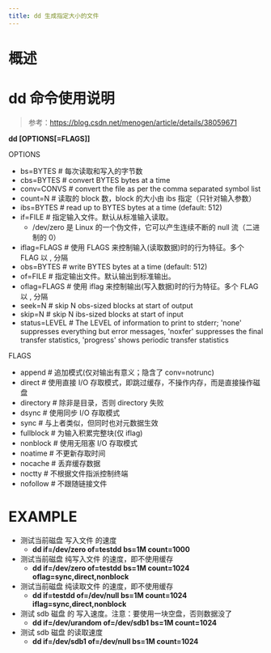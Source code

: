 ```yaml
---
title: dd 生成指定大小的文件
---
```


# 概述

# dd 命令使用说明

> 参考：<https://blog.csdn.net/menogen/article/details/38059671>

**dd [OPTIONS[=FLAGS]]**

OPTIONS

- bs=BYTES # 每次读取和写入的字节数
- cbs=BYTES # convert BYTES bytes at a time
- conv=CONVS # convert the file as per the comma separated symbol list
- count=N # 读取的 block 数，block 的大小由 ibs 指定（只针对输入参数）
- ibs=BYTES # read up to BYTES bytes at a time (default: 512)
- if=FILE # 指定输入文件。默认从标准输入读取。
  - /dev/zero 是 Linux 的一个伪文件，它可以产生连续不断的 null 流（二进制的 0）
- iflag=FLAGS # 使用 FLAGS 来控制输入(读取数据)时的行为特征。多个 FLAG 以 , 分隔
- obs=BYTES # write BYTES bytes at a time (default: 512)
- of=FILE # 指定输出文件。默认输出到标准输出。
- oflag=FLAGS # 使用 iflag 来控制输出(写入数据)时的行为特征。多个 FLAG 以 , 分隔
- seek=N # skip N obs-sized blocks at start of output
- skip=N # skip N ibs-sized blocks at start of input
- status=LEVEL # The LEVEL of information to print to stderr; 'none' suppresses everything but error messages, 'noxfer' suppresses the final transfer statistics, 'progress' shows periodic transfer statistics

FLAGS

- append # 追加模式(仅对输出有意义；隐含了 conv=notrunc)
- direct # 使用直接 I/O 存取模式，即跳过缓存，不操作内存，而是直接操作磁盘
- directory # 除非是目录，否则 directory 失败
- dsync # 使用同步 I/O 存取模式
- sync # 与上者类似，但同时也对元数据生效
- fullblock # 为输入积累完整块(仅 iflag)
- nonblock # 使用无阻塞 I/O 存取模式
- noatime # 不更新存取时间
- nocache # 丢弃缓存数据
- noctty # 不根据文件指派控制终端
- nofollow # 不跟随链接文件

# EXAMPLE

- 测试当前磁盘 写入文件 的速度
  - **dd if=/dev/zero of=testdd bs=1M count=1000**
- 测试当前磁盘 纯写入文件 的速度，即不使用缓存
  - **dd if=/dev/zero of=testdd bs=1M count=1024 oflag=sync,direct,nonblock**
- 测试当前磁盘 纯读取文件 的速度，即不使用缓存
  - **dd if=testdd of=/dev/null bs=1M count=1024 iflag=sync,direct,nonblock**
- 测试 sdb 磁盘 的 写入速度。注意：要使用一块空盘，否则数据没了
  - **dd if=/dev/urandom of=/dev/sdb1 bs=1M count=1024**
- 测试 sdb 磁盘 的读取速度
  - **dd if=/dev/sdb1 of=/dev/null bs=1M count=1024**
